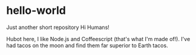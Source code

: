 # hello-world
Just another short repository
Hi Humans!

Hubot here, I like Node.js and Coffeescript (that's what I'm made of!).
I've had tacos on the moon and find them far superior to Earth tacos. 
